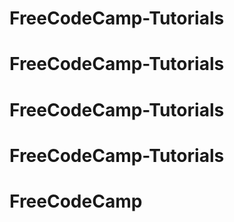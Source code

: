 # FreeCodeCamp-Tutorials
# FreeCodeCamp-Tutorials
# FreeCodeCamp-Tutorials
# FreeCodeCamp-Tutorials
# FreeCodeCamp
